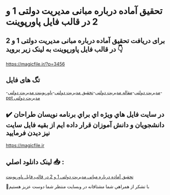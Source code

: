 # تحقیق آماده درباره مبانی مدیریت دولتی 1 و 2 در قالب فایل پاورپوینت

## برای دریافت تحقیق آماده درباره مبانی مدیریت دولتی 1 و 2 در قالب فایل پاورپوینت به لینک زیر بروید 👇

https://magicfile.ir/?p=3456

## تگ های فایل

-[مدیریت دولتی](https://magicfile.ir/product/%d8%aa%d8%ad%d9%82%db%8c%d9%82-%d9%85%d8%a8%d8%a7%d9%86%db%8c-%d9%85%d8%af%db%8c%d8%b1%db%8c%d8%aa-%d8%af%d9%88%d9%84%d8%aa%db%8c-1-2-%d9%be%d8%a7%d9%88%d8%b1%d9%be%d9%88%db%8c%d9%86%d8%aa/)-[مقاله مدیریت دولتی](https://magicfile.ir/product/%d8%aa%d8%ad%d9%82%db%8c%d9%82-%d9%85%d8%a8%d8%a7%d9%86%db%8c-%d9%85%d8%af%db%8c%d8%b1%db%8c%d8%aa-%d8%af%d9%88%d9%84%d8%aa%db%8c-1-2-%d9%be%d8%a7%d9%88%d8%b1%d9%be%d9%88%db%8c%d9%86%d8%aa/)-[تحقیق مدیریت دولتی](https://magicfile.ir/product/%d8%aa%d8%ad%d9%82%db%8c%d9%82-%d9%85%d8%a8%d8%a7%d9%86%db%8c-%d9%85%d8%af%db%8c%d8%b1%db%8c%d8%aa-%d8%af%d9%88%d9%84%d8%aa%db%8c-1-2-%d9%be%d8%a7%d9%88%d8%b1%d9%be%d9%88%db%8c%d9%86%d8%aa/)-[پاورپوینت مدیریت دولتی](https://magicfile.ir/product/%d8%aa%d8%ad%d9%82%db%8c%d9%82-%d9%85%d8%a8%d8%a7%d9%86%db%8c-%d9%85%d8%af%db%8c%d8%b1%db%8c%d8%aa-%d8%af%d9%88%d9%84%d8%aa%db%8c-1-2-%d9%be%d8%a7%d9%88%d8%b1%d9%be%d9%88%db%8c%d9%86%d8%aa/)-[ppt مدیریت دولتی](https://magicfile.ir/product/%d8%aa%d8%ad%d9%82%db%8c%d9%82-%d9%85%d8%a8%d8%a7%d9%86%db%8c-%d9%85%d8%af%db%8c%d8%b1%db%8c%d8%aa-%d8%af%d9%88%d9%84%d8%aa%db%8c-1-2-%d9%be%d8%a7%d9%88%d8%b1%d9%be%d9%88%db%8c%d9%86%d8%aa/)

## ✔️ در سايت فايل هاي ويژه اي براي برنامه نويسان طراحان دانشجويان و دانش آموزان قرار داده ايم از بقيه فايل سايت نيز ديدن فرماييد

https://magicfile.ir


## لينک دانلود اصلي 📥 :

[تحقیق آماده درباره مبانی مدیریت دولتی 1 و 2 در قالب فایل پاورپوینت](https://magicfile.ir/product/%d8%aa%d8%ad%d9%82%db%8c%d9%82-%d9%85%d8%a8%d8%a7%d9%86%db%8c-%d9%85%d8%af%db%8c%d8%b1%db%8c%d8%aa-%d8%af%d9%88%d9%84%d8%aa%db%8c-1-2-%d9%be%d8%a7%d9%88%d8%b1%d9%be%d9%88%db%8c%d9%86%d8%aa/) 


🙏با تشکر از همراهي شما مشتاقانه در وبسایت منتظر شما دوست عزیز هستیم

